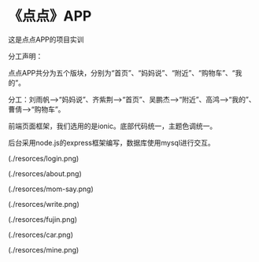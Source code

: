 # 《点点》APP
这是点点APP的项目实训

分工声明：

点点APP共分为五个版块，分别为“首页”、“妈妈说”、“附近”、“购物车”、“我的”。

分工：刘雨帆-->“妈妈说”、齐紫荆-->“首页”、吴鹏杰-->“附近”、高鸿-->“我的”、曹倩-->“购物车”。

前端页面框架，我们选用的是ionic。底部代码统一，主题色调统一。

后台采用node.js的express框架编写，数据库使用mysql进行交互。

(./resorces/login.png)

(./resorces/about.png)

(./resorces/mom-say.png)

(./resorces/write.png)

(./resorces/fujin.png)

(./resorces/car.png)

(./resorces/mine.png)
